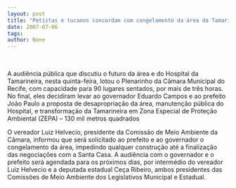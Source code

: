 ```yaml
---
layout: post
title: "Petistas e tucanos concordam com congelamento da área da Tamarineira"
date: 2007-07-06
tags: 
author: None
---
```

&nbsp;

A audi&ecirc;ncia p&uacute;blica que discutiu o futuro da &aacute;rea e do Hospital da Tamarineira, nesta quinta-feira, lotou o Plenarinho da C&acirc;mara Municipal do Recife, com capacidade para 90 lugares sentados, por mais de tr&ecirc;s horas. 
No final, eles decidiram levar ao governador Eduardo Campos e ao prefeito Jo&atilde;o Paulo a proposta de desapropria&ccedil;&atilde;o da &aacute;rea, manuten&ccedil;&atilde;o p&uacute;blica do Hospital, e transforma&ccedil;&atilde;o da Tamarineira em Zona Especial de Prote&ccedil;&atilde;o Ambiental (ZEPA) &ndash; 130 mil metros quadrados

O vereador Luiz Helvecio, presidente da Comiss&atilde;o de Meio Ambiente da C&acirc;mara, informou que ser&aacute; solicitado ao prefeito e ao governador o congelamento da &aacute;rea, impedindo qualquer constru&ccedil;&atilde;o at&eacute; a finaliza&ccedil;&atilde;o das negocia&ccedil;&otilde;es com a Santa Casa. 
A audi&ecirc;ncia com o governador e o prefeito ser&aacute; agendada para os pr&oacute;ximos dias, por interm&eacute;dio do vereador Luiz Helvecio e a deputada estadual Ce&ccedil;a Ribeiro, ambos presidentes das Comiss&otilde;es de Meio Ambiente dos Legislativos Municipal e Estadual. 
&nbsp; 